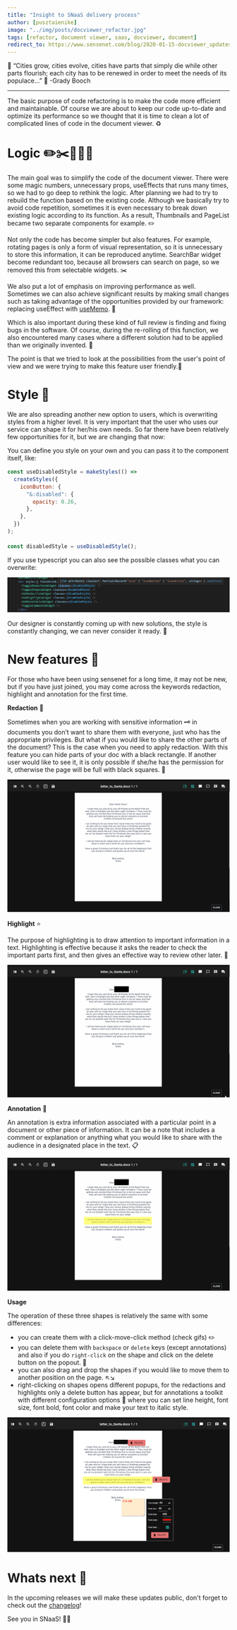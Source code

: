 ```yaml
---
title: "Insight to SNaaS delivery process"
author: [pusztaienike]
image: "../img/posts/docviewer_refactor.jpg"
tags: [refactor, document viewer, saas, docviewer, document]
redirect_to: https://www.sensenet.com/blog/2020-01-15-docviewer_updates
---
```


🌇 “Cities grow, cities evolve, cities have parts that simply die while other parts flourish; each city has to be renewed in order to meet the needs of its populace…” 🌆 -Grady Booch

---

The basic purpose of code refactoring is to make the code more efficient and maintainable. Of course we are about to keep our code up-to-date and optimize its performance so we thought that it is time to clean a lot of complicated lines of code in the document viewer. ♻️

# Logic ✏️✂️🚀🐛👭

The main goal was to simplify the code of the document viewer. There were some magic numbers, unnecessary props, useEffects that runs many times, so we had to go deep to rethink the logic. After planning we had to try to rebuild the function based on the existing code. Although we basically try to avoid code repetition, sometimes it is even necessary to break down existing logic according to its function. As a result, Thumbnails and PageList became two separate components for example. ✏️

Not only the code has become simpler but also features. For example, rotating pages is only a form of visual representation, so it is unnecessary to store this information, it can be reproduced anytime. SearchBar widget become redundant too, because all browsers can search on page, so we removed this from selectable widgets. ✂️

We also put a lot of emphasis on improving performance as well. Sometimes we can also achieve significant results by making small changes such as taking advantage of the opportunities provided by our framework: replacing useEffect with [useMemo](https://reactjs.org/docs/hooks-reference.html#usememo). 🚀

Which is also important during these kind of full review is finding and fixing bugs in the software. Of course, during the re-rolling of this function, we also encountered many cases where a different solution had to be applied than we originally invented. 🐛

The point is that we tried to look at the possibilities from the user's point of view and we were trying to make this feature user friendly.👭

# Style 🎨

We are also spreading another new option to users, which is overwriting styles from a higher level. It is very important that the user who uses our service can shape it for her/his own needs. So far there have been relatively few opportunities for it, but we are changing that now:

You can define you style on your own and you can pass it to the component itself, like:

```javascript
const useDisabledStyle = makeStyles(() =>
  createStyles({
    iconButton: {
      "&:disabled": {
        opacity: 0.26,
      },
    },
  })
);

const disabledStyle = useDisabledStyle();
```

If you use typescript you can also see the possible classes what you can overwrite:

<p align="center">
<img src="/img/posts/docviewer/overwrite_styles.png">
</p>

Our designer is constantly coming up with new solutions, the style is constantly changing, we can never consider it ready. 🎡

# New features 🎉

For those who have been using sensenet for a long time, it may not be new, but if you have just joined, you may come across the keywords redaction, highlight and annotation for the first time.

**Redaction** 🔳

Sometimes when you are working with sensitive information 🗝️ in documents you don’t want to share them with everyone, just who has the appropriate privileges. But what if you would like to share the other parts of the document? This is the case when you need to apply redaction.
With this feature you can hide parts of your doc with a black rectangle. If another user would like to see it, it is only possible if she/he has the permission for it, otherwise the page will be full with black squares. 🙈

<p align="center">
<img src="/img/posts/docviewer/redaction.gif">
</p>

**Highlight** ⭐

The purpose of highlighting is to draw attention to important information in a text. Highlighting is effective because it asks the reader to check the important parts first, and then gives an effective way to review other later. 📑

<p align="center">
<img src="/img/posts/docviewer/highlight.gif">
</p>

**Annotation** 💬

An annotation is extra information associated with a particular point in a document or other piece of information. It can be a note that includes a comment or explanation or anything what you would like to share with the audience in a designated place in the text. 📋

<p align="center">
<img src="/img/posts/docviewer/annotation.gif">
</p>

**Usage**

The operation of these three shapes is relatively the same with some differences:
- you can create them with a click-move-click method (check gifs) ✏️
- you can delete them with `backspace` or `delete` keys (except annotations) and also if you do `right-click` on the shape and click on the delete button on the popout. 🚮
- you can also drag and drop the shapes if you would like to move them to another position on the page. ↖️↘️
- right-clicking on shapes opens different popups, for the redactions and highlights only a delete button has appear, but for annotations a toolkit with different configuration options 🔧 where you can set line height, font size, font bold, font color and make your text to italic style.

<p align="center">
<img src="/img/posts/docviewer/right-click.png">
</p>

# Whats next 📅

In the upcoming releases we will make these updates public, don't forget to check out the [changelog](https://www.sensenet.com/frontend-updates)!

See you in SNaaS! 🚀🎉
